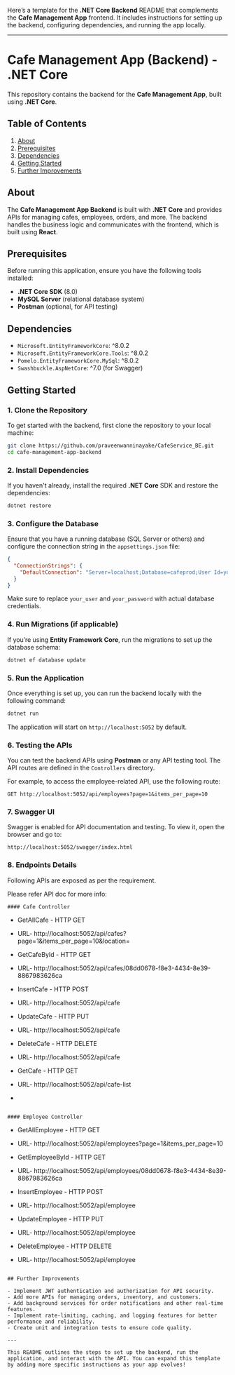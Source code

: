 Here’s a template for the **.NET Core Backend** README that complements the **Cafe Management App** frontend. It includes instructions for setting up the backend, configuring dependencies, and running the app locally.

---

# Cafe Management App (Backend) - .NET Core

This repository contains the backend for the **Cafe Management App**, built using **.NET Core**.

## Table of Contents

1. [About](#about)
2. [Prerequisites](#prerequisites)
3. [Dependencies](#dependencies)
4. [Getting Started](#getting-started)
5. [Further Improvements](#further-improvements)

## About

The **Cafe Management App Backend** is built with **.NET Core** and provides APIs for managing cafes, employees, orders, and more. The backend handles the business logic and communicates with the frontend, which is built using **React**.

## Prerequisites

Before running this application, ensure you have the following tools installed:

- **.NET Core SDK** (8.0)
- **MySQL Server** (relational database system)
- **Postman** (optional, for API testing)

## Dependencies

- `Microsoft.EntityFrameworkCore`: ^8.0.2
- `Microsoft.EntityFrameworkCore.Tools`: ^8.0.2
- `Pomelo.EntityFrameworkCore.MySql`: ^8.0.2
- `Swashbuckle.AspNetCore`: ^7.0 (for Swagger)


## Getting Started

### 1. Clone the Repository

To get started with the backend, first clone the repository to your local machine:

```bash
git clone https://github.com/praveenwanninayake/CafeService_BE.git
cd cafe-management-app-backend
```

### 2. Install Dependencies

If you haven't already, install the required **.NET Core** SDK and restore the dependencies:

```bash
dotnet restore
```

### 3. Configure the Database

Ensure that you have a running database (SQL Server or others) and configure the connection string in the `appsettings.json` file:

```json
{
  "ConnectionStrings": {
    "DefaultConnection": "Server=localhost;Database=cafeprod;User Id=your_user;Password=your_password;"
  }
}
```

Make sure to replace `your_user` and `your_password` with actual database credentials.

### 4. Run Migrations (if applicable)

If you’re using **Entity Framework Core**, run the migrations to set up the database schema:

```bash
dotnet ef database update
```

### 5. Run the Application

Once everything is set up, you can run the backend locally with the following command:

```bash
dotnet run
```

The application will start on `http://localhost:5052` by default.

### 6. Testing the APIs

You can test the backend APIs using **Postman** or any API testing tool. The API routes are defined in the `Controllers` directory.

For example, to access the employee-related API, use the following route:

```
GET http://localhost:5052/api/employees?page=1&items_per_page=10
```

### 7. Swagger UI

Swagger is enabled for API documentation and testing. To view it, open the browser and go to:

```
http://localhost:5052/swagger/index.html
```
### 8. Endpoints Details

Following APIs are exposed as per the requirement.

Please refer API doc for more info:
```
#### Cafe Controller

````
- GetAllCafe - HTTP GET
- URL- http://localhost:5052/api/cafes?page=1&items_per_page=10&location=

- GetCafeById - HTTP GET
- URL- http://localhost:5052/api/cafes/08dd0678-f8e3-4434-8e39-8867983626ca

- InsertCafe - HTTP POST
- URL- http://localhost:5052/api/cafe

- UpdateCafe - HTTP PUT
- URL- http://localhost:5052/api/cafe

- DeleteCafe - HTTP DELETE
- URL- http://localhost:5052/api/cafe

- GetCafe - HTTP GET
- URL- http://localhost:5052/api/cafe-list
- 
```

#### Employee Controller

```
- GetAllEmployee - HTTP GET
- URL- http://localhost:5052/api/employees?page=1&items_per_page=10

- GetEmployeeById - HTTP GET
- URL- http://localhost:5052/api/employees/08dd0678-f8e3-4434-8e39-8867983626ca

- InsertEmployee - HTTP POST
- URL- http://localhost:5052/api/employee

- UpdateEmployee - HTTP PUT
- URL- http://localhost:5052/api/employee

- DeleteEmployee - HTTP DELETE
- URL- http://localhost:5052/api/employee

```

## Further Improvements

- Implement JWT authentication and authorization for API security.
- Add more APIs for managing orders, inventory, and customers.
- Add background services for order notifications and other real-time features.
- Implement rate-limiting, caching, and logging features for better performance and reliability.
- Create unit and integration tests to ensure code quality.

---

This README outlines the steps to set up the backend, run the application, and interact with the API. You can expand this template by adding more specific instructions as your app evolves!
